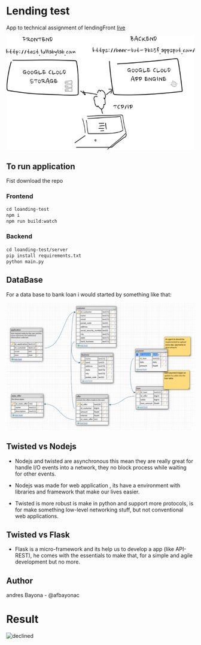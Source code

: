 # Lending test

App to technical assignment of lendingFront [live](http://test.lullabylab.com)

![googlecloud][2]
## To run application

Fist download the repo 

### Frontend
    
    cd loanding-test
    npm i 
    npm run build:watch

### Backend

    cd loanding-test/server
    pip install requirements.txt
    python main.py 

## DataBase

For a data base to bank loan i would started by something like that:

![database][1]

[1]: https://raw.githubusercontent.com/afbayonac/landing-test/master/database.png
[2]: https://raw.githubusercontent.com/afbayonac/landing-test/master/leanding-test.png
[3]: https://media.giphy.com/media/qiDb8McXyj6Eg/giphy.gif
## Twisted vs Nodejs

* Nodejs and twisted are asynchronous this mean they are really great for handle I/O 
events into a network, they no block process while waiting for other events.

* Nodejs was made for web application , its have a environment with libraries and 
framework that make our lives easier.

* Twisted is more robust is make in python and support more protocols, is for make 
something low-level networking stuff, but not conventional web applications.


## Twisted vs Flask

- Flask is a micro-framework and its help us to develop a app (like API-REST), he 
comes with the essentials to make that, for a simple and agile development but no more.

## Author

andres Bayona - @afbayonac

# Result 

![declined][3]




